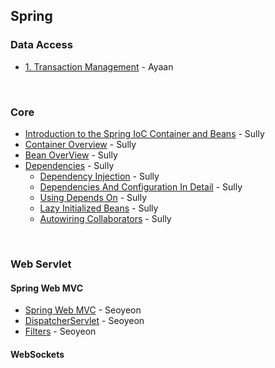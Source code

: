 ## Spring

### Data Access

- [1. Transaction Management](https://github.com/yeonise/daily-code-snippets/blob/main/Spring/DataAccess/1.%20Transaction%20Management.md) - Ayaan

<br/>

### Core

- [Introduction to the Spring IoC Container and Beans](https://github.com/yeonise/daily-code-snippets/blob/main/Spring/IoC/1-introduction-ioc.md) - Sully
- [Container Overview](https://github.com/yeonise/daily-code-snippets/blob/main/Spring/IoC/2-container-overview.md) - Sully
- [Bean OverView](https://github.com/yeonise/daily-code-snippets/blob/main/Spring/IoC/3-bean-overview.md) - Sully
- [Dependencies](https://github.com/yeonise/daily-code-snippets/blob/main/Spring/IoC/4-dependencies.md) - Sully
  - [Dependency Injection](https://github.com/won4885/daily-code-snippets/blob/main/Spring/IoC/4-1-dependency-injection.md) - Sully 
  - [Dependencies And Configuration In Detail](https://github.com/won4885/daily-code-snippets/blob/main/Spring/IoC/4-2-dependencies-and-configuration-in-detail.md) - Sully
  - [Using Depends On](https://github.com/won4885/daily-code-snippets/blob/main/Spring/IoC/4-3-using-depends-on.md) - Sully
  - [Lazy Initialized Beans](https://github.com/won4885/daily-code-snippets/blob/main/Spring/IoC/4-4-lazy-initialized-beans.md) - Sully
  - [Autowiring Collaborators](https://github.com/won4885/daily-code-snippets/blob/main/Spring/IoC/4-5-autowiring-collaborators.md) - Sully

<br/>

### Web Servlet

#### Spring Web MVC

- [Spring Web MVC](https://github.com/yeonise/daily-code-snippets/blob/main/Spring/WebServlet/Spring%20Web%20MVC/0-spring-web-mvc.md) - Seoyeon
- [DispatcherServlet](https://github.com/yeonise/daily-code-snippets/blob/main/Spring/WebServlet/Spring%20Web%20MVC/1-dispatcher-servlet.md) - Seoyeon
- [Filters](https://github.com/yeonise/daily-code-snippets/blob/main/Spring/WebServlet/Spring%20Web%20MVC/2-filters.md) - Seoyeon


#### WebSockets
 
